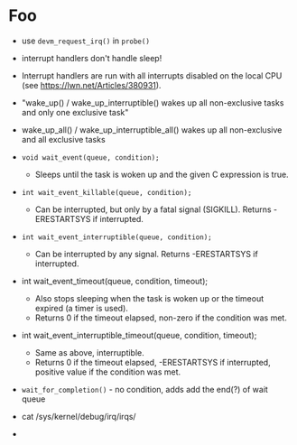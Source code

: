 # Foo

* use `devm_request_irq()` in `probe()`
* interrupt handlers don't handle sleep!
* Interrupt handlers are run with all interrupts disabled on the local CPU (see
https://lwn.net/Articles/380931).

* "wake_up() / wake_up_interruptible() wakes up all non-exclusive tasks and only
one exclusive task"
* wake_up_all() / wake_up_interruptible_all() wakes up all non-exclusive and all
exclusive tasks

* `void wait_event(queue, condition);`
    * Sleeps until the task is woken up and the given C expression is true.
* `int wait_event_killable(queue, condition);`
    * Can be interrupted, but only by a fatal signal (SIGKILL). Returns -ERESTARTSYS if
      interrupted.
* `int wait_event_interruptible(queue, condition);`
    * Can be interrupted by any signal. Returns -ERESTARTSYS if interrupted.
* int wait_event_timeout(queue, condition, timeout);
    * Also stops sleeping when the task is woken up or the timeout expired (a timer is
      used).
    * Returns 0 if the timeout elapsed, non-zero if the condition was met.
* int wait_event_interruptible_timeout(queue, condition, timeout);
    * Same as above, interruptible.
    * Returns 0 if the timeout elapsed, -ERESTARTSYS if interrupted, positive value if the
      condition was met.
* `wait_for_completion()` - no condition, adds add the end(?) of wait queue
* cat /sys/kernel/debug/irq/irqs/

*
